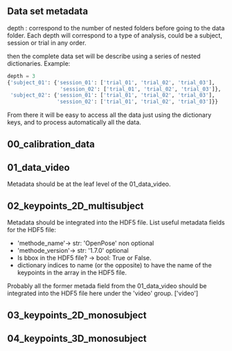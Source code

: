## Data set metadata 
depth : correspond to the number of nested folders before going to the data folder. Each depth will correspond to a type of analysis, could be a subject, session or trial in any order. 

then the complete data set will be describe using a series of nested dictionaries. Example: 
```python
depth = 3
{'subject_01': {'session_01': ['trial_01', 'trial_02', 'trial_03'],
                 'session_02': ['trial_01', 'trial_02', 'trial_03']},
 'subject_02': {'session_01': ['trial_01', 'trial_02', 'trial_03'],
                'session_02': ['trial_01', 'trial_02', 'trial_03']}}
```
From there it will be easy to access all the data just using the dictionary keys, and to process automatically all the data. 



## 00_calibration_data

## 01_data_video
Metadata should be at the leaf level of the 01_data_video. 


## 02_keypoints_2D_multisubject
Metadata should be integrated into the HDF5 file.
List useful metadata fields for the HDF5 file:
- 'methode_name'-> str: 'OpenPose' non optional 
- 'methode_version'-> str: '1.7.0' optional
-  Is bbox in the HDF5 file? -> bool: True or False.
- dictionary indices to name (or the opposite) to have the name of the keypoints in the array in the HDF5 file. 

Probably all the former metada field from the 01_data_video should be integrated into the HDF5 file here under the 'video' group.
['video']


## 03_keypoints_2D_monosubject



## 04_keypoints_3D_monosubject


